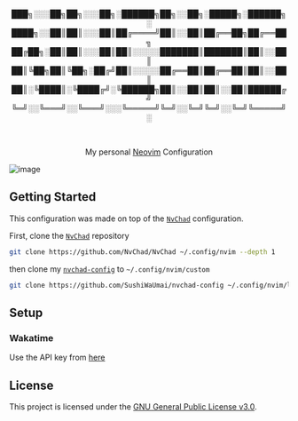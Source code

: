 <div align="center">

███╗░░░██╗██╗░░░██╗░██████╗██╗░░██╗░█████╗░██████╗░
████╗░░██║██║░░░██║██╔════╝██║░░██║██╔══██╗██╔══██╗
██╔██╗░██║██║░░░██║██║░░░░░███████║███████║██║░░██║
██║╚██╗██║╚██╗░██╔╝██║░░░░░██╔══██║██╔══██║██║░░██║
██║░╚████║░╚████╔╝░╚██████╗██║░░██║██║░░██║██████╔╝
╚═╝░░╚═══╝░░╚═══╝░░░╚═════╝╚═╝░░╚═╝╚═╝░░╚═╝╚═════╝░

<br />

My personal [Neovim](https://neovim.io/) Configuration

</div>

![image](https://github.com/SushiWaUmai/nvchad-config/assets/54822569/34a2cbc5-52f6-4c5f-911f-539aae6ae5f4)

## Getting Started
This configuration was made on top of the [`NvChad`](https://github.com/NvChad/NvChad) configuration.


First, clone the [`NvChad`](https://github.com/NvChad/NvChad) repository
```bash
git clone https://github.com/NvChad/NvChad ~/.config/nvim --depth 1
```

then clone my [`nvchad-config`](https://github.com/SushiWaUmai/nvchad-config) to `~/.config/nvim/custom`
```bash
git clone https://github.com/SushiWaUmai/nvchad-config ~/.config/nvim/lua/custom
```


## Setup

### Wakatime

Use the API key from [here](https://wakatime.com/api-key)

## License
This project is licensed under the [GNU General Public License v3.0](./LICENSE).
